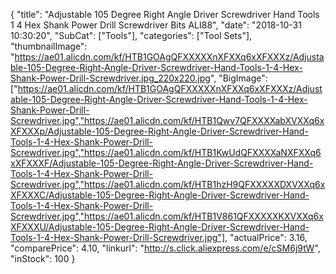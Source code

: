 {
	"title": "Adjustable 105 Degree Right Angle Driver Screwdriver Hand Tools 1 4 Hex Shank Power Drill Screwdriver Bits ALI88",
	"date": "2018-10-31 10:30:20",
	"SubCat": ["Tools"],
	"categories": ["Tool Sets"],
	"thumbnailImage": "https://ae01.alicdn.com/kf/HTB1GOAgQFXXXXXnXFXXq6xXFXXXz/Adjustable-105-Degree-Right-Angle-Driver-Screwdriver-Hand-Tools-1-4-Hex-Shank-Power-Drill-Screwdriver.jpg_220x220.jpg",
	"BigImage": ["https://ae01.alicdn.com/kf/HTB1GOAgQFXXXXXnXFXXq6xXFXXXz/Adjustable-105-Degree-Right-Angle-Driver-Screwdriver-Hand-Tools-1-4-Hex-Shank-Power-Drill-Screwdriver.jpg","https://ae01.alicdn.com/kf/HTB1Qwv7QFXXXXabXVXXq6xXFXXXp/Adjustable-105-Degree-Right-Angle-Driver-Screwdriver-Hand-Tools-1-4-Hex-Shank-Power-Drill-Screwdriver.jpg","https://ae01.alicdn.com/kf/HTB1KwUdQFXXXXaNXFXXq6xXFXXXF/Adjustable-105-Degree-Right-Angle-Driver-Screwdriver-Hand-Tools-1-4-Hex-Shank-Power-Drill-Screwdriver.jpg","https://ae01.alicdn.com/kf/HTB1hzH9QFXXXXXDXVXXq6xXFXXXC/Adjustable-105-Degree-Right-Angle-Driver-Screwdriver-Hand-Tools-1-4-Hex-Shank-Power-Drill-Screwdriver.jpg","https://ae01.alicdn.com/kf/HTB1V861QFXXXXXKXVXXq6xXFXXXU/Adjustable-105-Degree-Right-Angle-Driver-Screwdriver-Hand-Tools-1-4-Hex-Shank-Power-Drill-Screwdriver.jpg"],
	"actualPrice": 3.16,
	"comparePrice": 4.10,
	"linkurl": "http://s.click.aliexpress.com/e/cSM6j9tW",
	"inStock": 100
}
